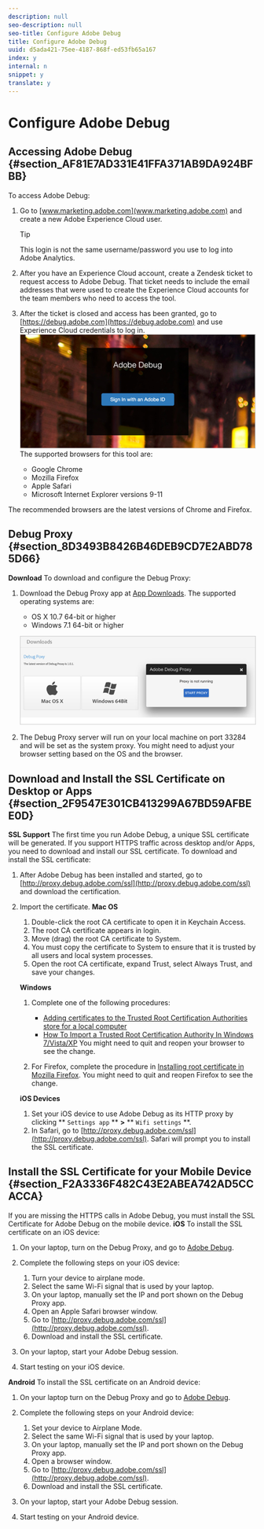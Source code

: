 ```yaml
---
description: null
seo-description: null
seo-title: Configure Adobe Debug
title: Configure Adobe Debug
uuid: d5ada421-75ee-4187-868f-ed53fb65a167
index: y
internal: n
snippet: y
translate: y
---
```


# Configure Adobe Debug


## Accessing Adobe Debug {#section_AF81E7AD331E41FFA371AB9DA924BFBB}

To access Adobe Debug:

1. Go to [www.marketing.adobe.com](www.marketing.adobe.com) and create a new Adobe Experience Cloud user. 
   >[!TIP]
   >
   >This login is not the same username/password you use to log into Adobe Analytics.


1. After you have an Experience Cloud account, create a Zendesk ticket to request access to Adobe Debug. That ticket needs to include the email addresses that were used to create the Experience Cloud accounts for the team members who need to access the tool.

1. After the ticket is closed and access has been granted, go to [https://debug.adobe.com](https://debug.adobe.com) and use Experience Cloud credentials to log in. <a id="fig_A311F3DBC6CD469C9A136D9DCDCC21F0"></a> ![](graphics/adobe-debug-login.png) 
   The supported browsers for this tool are:

    * Google Chrome
    * Mozilla Firefox
    * Apple Safari
    * Microsoft Internet Explorer versions 9-11



The recommended browsers are the latest versions of Chrome and Firefox.

## Debug Proxy {#section_8D3493B8426B46DEB9CD7E2ABD785D66}

**Download** 
To download and configure the Debug Proxy:

1. Download the Debug Proxy app at [App Downloads](https://debug.adobe.com/#/downloads). The supported operating systems are:

    * OS X 10.7 64-bit or higher
    * Windows 7.1 64-bit or higher

   <a id="fig_C34077CF855E46128B7A008587A28F32"></a> ![](graphics/debug-proxy-app.png) 

1. The Debug Proxy server will run on your local machine on port 33284 and will be set as the system proxy. You might need to adjust your browser setting based on the OS and the browser.



## Download and Install the SSL Certificate on Desktop or Apps {#section_2F9547E301CB413299A67BD59AFBEE0D}

**SSL Support** 
The first time you run Adobe Debug, a unique SSL certificate will be generated. If you support HTTPS traffic across desktop and/or Apps, you need to download and install our SSL certificate.
To download and install the SSL certificate:

1. After Adobe Debug has been installed and started, go to [http://proxy.debug.adobe.com/ssl](http://proxy.debug.adobe.com/ssl) and download the certification.
1. Import the certificate. **Mac OS** 
    1. Double-click the root CA certificate to open it in Keychain Access.
    1. The root CA certificate appears in login.
    1. Move (drag) the root CA certificate to System.
    1. You must copy the certificate to System to ensure that it is trusted by all users and local system processes.
    1. Open the root CA certificate, expand Trust, select Always Trust, and save your changes.

   **Windows** 
    1. Complete one of the following procedures:     
        * [Adding certificates to the Trusted Root Certification Authorities store for a local computer](https://technet.microsoft.com/en-us/library/cc754841.aspx#BKMK_addlocal)
        * [How To Import a Trusted Root Certification Authority In Windows 7/Vista/XP](http://www.sqlservermart.com/HowTo/Windows_Import_Certificate.aspx) You might need to quit and reopen your browser to see the change.


    1. For Firefox, complete the procedure in [Installing root certificate in Mozilla Firefox](https://wiki.wmtransfer.com/projects/webmoney/wiki/Installing_root_certificate_in_Mozilla_Firefox). You might need to quit and reopen Firefox to see the change.


   **iOS Devices** 
    1. Set your iOS device to use Adobe Debug as its HTTP proxy by clicking ** `Settings app` ** **>** ** `Wifi settings` **.
    1. In Safari, go to [http://proxy.debug.adobe.com/ssl](http://proxy.debug.adobe.com/ssl). Safari will prompt you to install the SSL certificate.





## Install the SSL Certificate for your Mobile Device {#section_F2A3336F482C43E2ABEA742AD5CCACCA}

If you are missing the HTTPS calls in Adobe Debug, you must install the SSL Certificate for Adobe Debug on the mobile device.
**iOS** 
To install the SSL certificate on an iOS device:

1. On your laptop, turn on the Debug Proxy, and go to [Adobe Debug](https://debug.adobe.com).
1. Complete the following steps on your iOS device: 
    1. Turn your device to airplane mode.
    1. Select the same Wi-Fi signal that is used by your laptop.
    1. On your laptop, manually set the IP and port shown on the Debug Proxy app.
    1. Open an Apple Safari browser window.
    1. Go to [http://proxy.debug.adobe.com/ssl](http://proxy.debug.adobe.com/ssl).
    1. Download and install the SSL certificate.

1. On your laptop, start your Adobe Debug session.
1. Start testing on your iOS device.

**Android** 
To install the SSL certificate on an Android device:

1. On your laptop turn on the Debug Proxy and go to [Adobe Debug](https://debug.adobe.com).
1. Complete the following steps on your Android device: 
    1. Set your device to Airplane Mode.
    1. Select the same Wi-Fi signal that is used by your laptop.
    1. On your laptop, manually set the IP and port shown on the Debug Proxy app.
    1. Open a browser window.
    1. Go to [http://proxy.debug.adobe.com/ssl](http://proxy.debug.adobe.com/ssl).
    1. Download and install the SSL certificate.

1. On your laptop, start your Adobe Debug session.
1. Start testing on your Android device.

